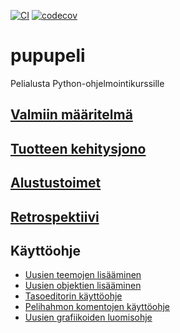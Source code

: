 [![CI](https://github.com/Pelialusta-Python-ohjelmointikurssille/pupupeli/actions/workflows/main.yml/badge.svg)](https://github.com/Pelialusta-Python-ohjelmointikurssille/pupupeli/actions/workflows/main.yml)
[![codecov](https://codecov.io/gh/Pelialusta-Python-ohjelmointikurssille/pupupeli/graph/badge.svg?token=S2MRVEVLNA)](https://codecov.io/gh/Pelialusta-Python-ohjelmointikurssille/pupupeli)
# pupupeli

Pelialusta Python-ohjelmointikurssille

## [Valmiin määritelmä](documentation/definition_of_done.md)

## [Tuotteen kehitysjono](https://docs.google.com/spreadsheets/d/1mk23KxaOge5S4C0eZFnSwEqCT6JkHjbDhZde5ajT3Ko/edit?pli=1#gid=988965094)

## [Alustustoimet](documentation/deploy_instructions.md)

## [Retrospektiivi](documentation/retrospektiivi.md)

## Käyttöohje

- [Uusien teemojen lisääminen](documentation/add_theme.md)
- [Uusien objektien lisääminen](documentation/creating_objects.md)
- [Tasoeditorin käyttöohje](documentation/task_editor.md)
- [Pelihahmon komentojen käyttöohje](documentation/user_commands.md)
- [Uusien grafiikoiden luomisohje](documentation/graphics_handler_tutorials.md)
